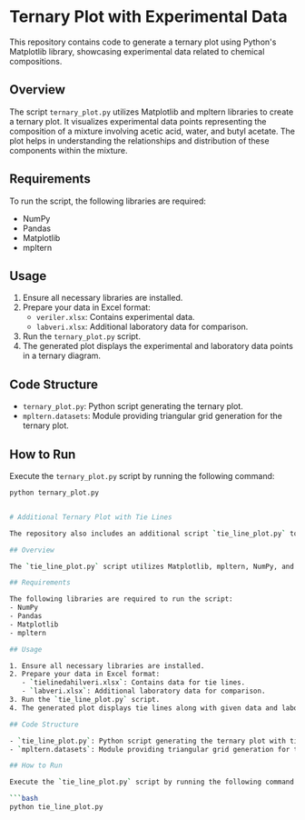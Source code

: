 # Ternary Plot with Experimental Data

This repository contains code to generate a ternary plot using Python's Matplotlib library, showcasing experimental data related to chemical compositions.

## Overview

The script `ternary_plot.py` utilizes Matplotlib and mpltern libraries to create a ternary plot. It visualizes experimental data points representing the composition of a mixture involving acetic acid, water, and butyl acetate. The plot helps in understanding the relationships and distribution of these components within the mixture.

## Requirements

To run the script, the following libraries are required:
- NumPy
- Pandas
- Matplotlib
- mpltern

## Usage

1. Ensure all necessary libraries are installed.
2. Prepare your data in Excel format:
   - `veriler.xlsx`: Contains experimental data.
   - `labveri.xlsx`: Additional laboratory data for comparison.
3. Run the `ternary_plot.py` script.
4. The generated plot displays the experimental and laboratory data points in a ternary diagram.

## Code Structure

- `ternary_plot.py`: Python script generating the ternary plot.
- `mpltern.datasets`: Module providing triangular grid generation for the ternary plot.

## How to Run

Execute the `ternary_plot.py` script by running the following command:

```bash
python ternary_plot.py


# Additional Ternary Plot with Tie Lines

The repository also includes an additional script `tie_line_plot.py` to create a ternary plot showcasing tie lines for specific data points.

## Overview

The `tie_line_plot.py` script utilizes Matplotlib, mpltern, NumPy, and Pandas libraries to create a ternary plot. It visualizes experimental data points representing the composition of a mixture involving acetic acid, water, and butyl acetate, including tie lines.

## Requirements

The following libraries are required to run the script:
- NumPy
- Pandas
- Matplotlib
- mpltern

## Usage

1. Ensure all necessary libraries are installed.
2. Prepare your data in Excel format:
   - `tielinedahilveri.xlsx`: Contains data for tie lines.
   - `labveri.xlsx`: Additional laboratory data for comparison.
3. Run the `tie_line_plot.py` script.
4. The generated plot displays tie lines along with given data and laboratory data points in a ternary diagram.

## Code Structure

- `tie_line_plot.py`: Python script generating the ternary plot with tie lines.
- `mpltern.datasets`: Module providing triangular grid generation for the ternary plot.

## How to Run

Execute the `tie_line_plot.py` script by running the following command:

```bash
python tie_line_plot.py

